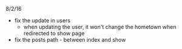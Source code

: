 8/2/16
  - fix the update in users
    - when updating the user, it won't change the hometown when redirected to show page
  - fix the posts path - between index and show

